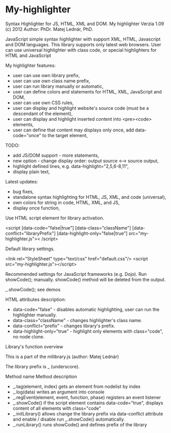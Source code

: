 My-highlighter
==============

Syntax Highlighter for JS, HTML, XML and DOM. 
My highlighter
Verzia 1.09
(c) 2012
 Author: PhDr. Matej Lednár, PhD.
 
JavaScript simple syntax highlighter with support XML, HTML, Javascript and DOM languages.
This library supports only latest web browsers. 
User can use universal highlighter with class code, or special 
highlighters for HTML and JavaScript
 
My highlighter features:
- user can use own library prefix,
- user can use own class name prefix,
- user can run library manually or automatic,
- user can define colors and statements for HTML, XML, JavaScript and DOM,
- user can use own CSS rules,
- user can display and highlight website's source code (must be a descendant of the <body> element),
- user can display and highlight inserted content into &lt;pre>&lt;code> elements,
- user can define that content may displays only once, add data-code="once" to the target element,

TODO:
- add JS/DOM support - more statements,
- new option - change display order: output source &lt;--> source output,
- highlight defined lines, e.g. data-highlight="2,5,6-8,11",
- display plain text,

Latest updates:
- bug fixes,
- standalone syntax highlighting for HTML, JS, XML, and code (universal),
- own colors for string in code, HTML, XML, and JS,
- display once function,

Use HTML script element for library activation.

&lt;script [data-code="false|true"] [data-class="className"] 
[data-conflict="libraryPrefix"] [data-highlight-only="false|true"] src="my-highlighter.js">&lt; /script>

Default library settings.

 &lt;link rel="StyleSheet" type="text/css" href="default.css"/>
 &lt;script src="my-highlighter.js">&lt;/script>

Recommended settings for JavaScript frameworks (e.g. Dojo).
 Run showCode(); manually. showCode() method will be deleted from the output.
 <script src="my-highlighter.js" data-code="false"></script>
 _.showCode();  see demos

 HTML attributes description:
- data-code="false"          - disables automatic highlighting, user can run the highlighter manually.
- data-class="className"     - changes highlighter's class name.
- data-conflict="prefix"     - changes library's prefix.
- data-highlight-only="true" - highlight only elements with class="code", no node clone.

Library's function overview
  
   This is a part of the mllibrary.js (author: Matej Lednár)
   
   The library prefix is _ (underscore).

   Method name   		          Method description

- _.tag(element, index)		     gets an element from nodelist by index
- _.log(data)				             writes an argument into console
- _.regEvent(element, event, function, phase)  registers an event listener
- _.showCode()                if the script element contains data-code="true", displays content of all elements with 
                             class="code" 
- _.initLibrary()  			        allows change the library prefix via data-conflict attribute and enable / disable run 
                             _.showCode() automatically.
- _.runLibrary()              runs showCode() and defines prefix of the library



